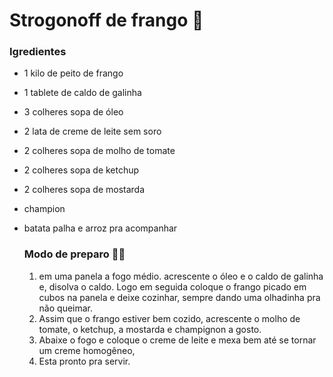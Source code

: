 # Strogonoff de frango :chicken:

### Igredientes

- 1 kilo de peito de frango 

- 1 tablete de caldo de galinha

- 3 colheres sopa de óleo

- 2 lata de creme de leite sem soro 

- 2 colheres sopa de molho de tomate 

- 2 colheres sopa de ketchup 

- 2 colheres sopa de mostarda 

- champion

- batata palha e arroz pra acompanhar

  ### Modo de preparo :man_cook:

  1. em uma panela a fogo médio. acrescente o óleo e o caldo de galinha e, disolva o caldo. Logo em seguida coloque o frango picado em cubos na panela e deixe cozinhar, sempre dando uma olhadinha pra não queimar.
  2. Assim que o frango estiver bem cozido, acrescente o molho de tomate, o ketchup, a mostarda e champignon a gosto.
  3. Abaixe o fogo e coloque o creme de leite e mexa bem até se tornar um creme homogêneo,
  4. Esta pronto pra servir.

  